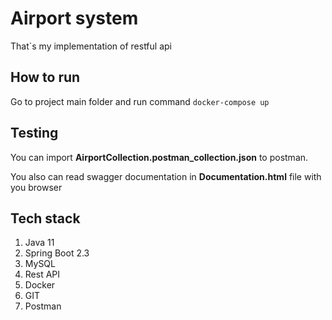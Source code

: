 # Airport system
That`s my implementation of restful api

## How to run
Go to project main folder and run command
`docker-compose up`

## Testing
You can import **AirportCollection.postman_collection.json** to postman.

You also can read swagger documentation in **Documentation.html** file with you browser

## Tech stack

1. Java 11
2. Spring Boot 2.3
3. MySQL
4. Rest API
5. Docker 
6. GIT
7. Postman


